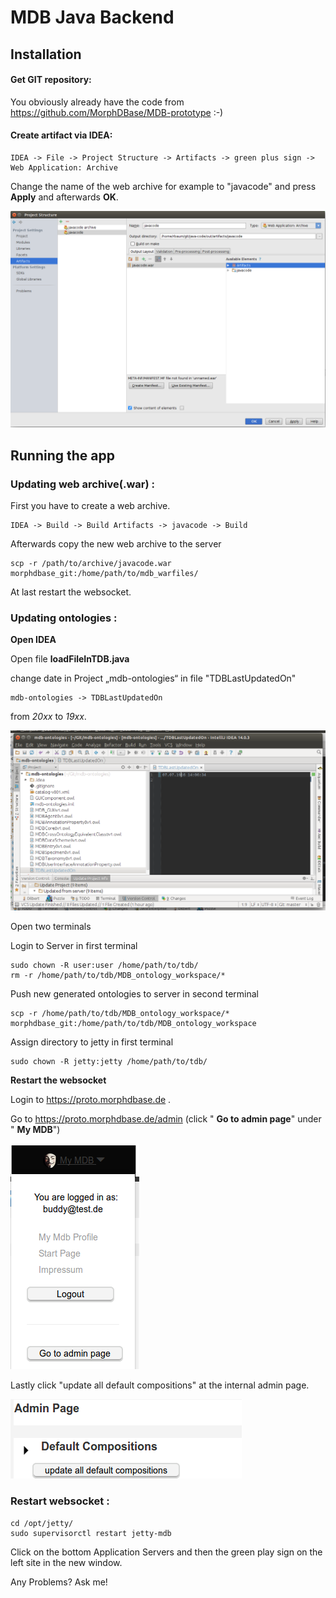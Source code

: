 # MDB Java Backend


## Installation

#### Get GIT repository:
You obviously already have the code from
https://github.com/MorphDBase/MDB-prototype
:-)

#### Create artifact via IDEA:

    IDEA -> File -> Project Structure -> Artifacts -> green plus sign -> Web Application: Archive

Change the name of the web archive for example to "javacode" and press **Apply** and afterwards **OK**.

![Define LESS folders](readme-images/artifact.png)

## Running the app

### Updating web archive(.war) :

First you have to create a web archive.

    IDEA -> Build -> Build Artifacts -> javacode -> Build

Afterwards copy the new web archive to the server

    scp -r /path/to/archive/javacode.war  morphdbase_git:/home/path/to/mdb_warfiles/

At last restart the websocket.

### Updating ontologies :

**Open IDEA**

Open file **loadFileInTDB.java**

change date in Project „mdb-ontologies“ in file "TDBLastUpdatedOn"

    mdb-ontologies -> TDBLastUpdatedOn

from _20xx_ to _19xx_.

![Define LESS folders](readme-images/last-updated.png)

Open two terminals

Login to Server in first terminal

    sudo chown -R user:user /home/path/to/tdb/
    rm -r /home/path/to/tdb/MDB_ontology_workspace/*

Push new generated ontologies to server in second terminal

    scp -r /home/path/to/tdb/MDB_ontology_workspace/*  morphdbase_git:/home/path/to/tdb/MDB_ontology_workspace

Assign directory to jetty in first terminal

    sudo chown -R jetty:jetty /home/path/to/tdb/

**Restart the websocket**

Login to https://proto.morphdbase.de .

Go to https://proto.morphdbase.de/admin (click " **Go to admin page**" under " **My MDB**")

![Define LESS folders](readme-images/my-mdb.png)

Lastly click "update all default compositions" at the internal admin page.

![Define LESS folders](readme-images/update-compositions.png)

### Restart websocket :

    cd /opt/jetty/
    sudo supervisorctl restart jetty-mdb


Click on the bottom Application Servers and then the green play sign on the left site in the new window.

Any Problems? Ask me!

